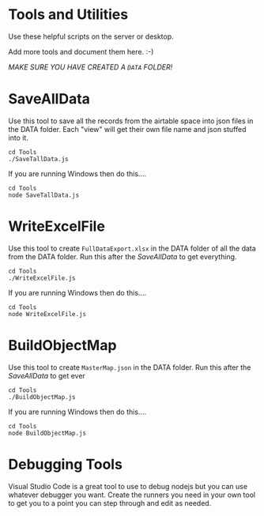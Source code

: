 # Tools and Utilities
Use these helpful scripts on the server or desktop. 

Add more tools and document them here. :-)


*MAKE SURE YOU HAVE CREATED A `DATA` FOLDER!*

# SaveAllData
Use this tool to save all the records from the airtable space 
into json files in the DATA folder. Each "view" will get their
own file name and json stuffed into it.  

    cd Tools
    ./SaveTallData.js

If you are running Windows then do this....

    cd Tools
    node SaveTallData.js

# WriteExcelFile
Use this tool to create `FullDataExport.xlsx` in the DATA folder
of all the data from the DATA folder. Run this after the *SaveAllData*
to get everything. 

    cd Tools
    ./WriteExcelFile.js

If you are running Windows then do this....

    cd Tools
    node WriteExcelFile.js


# BuildObjectMap
Use this tool to create `MasterMap.json` in the DATA folder.
Run this after the *SaveAllData* to get ever 

    cd Tools
    ./BuildObjectMap.js

If you are running Windows then do this....

    cd Tools
    node BuildObjectMap.js




# Debugging Tools
Visual Studio Code is a great tool to use to debug nodejs but you can 
use whatever debugger you want. Create the runners you need in your 
own tool to get you to a point you can step through and edit as needed.
